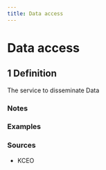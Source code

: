 ```yaml
---
title: Data access
---
```


# Data access

## 1 Definition

The service to disseminate Data

### Notes 

### Examples 

### Sources
- KCEO
